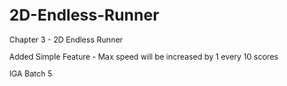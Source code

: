 # 2D-Endless-Runner
Chapter 3 - 2D Endless Runner

Added Simple Feature - Max speed will be increased by 1 every 10 scores


IGA Batch 5
